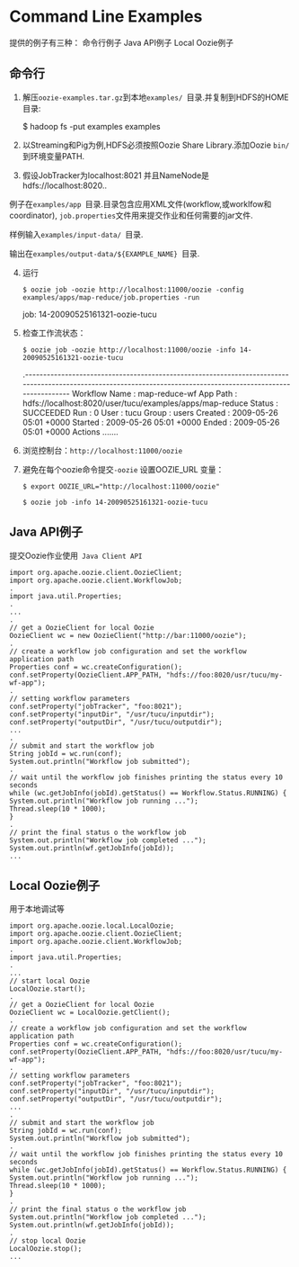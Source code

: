 # Command Line Examples #

提供的例子有三种：
  命令行例子
  Java API例子
  Local Oozie例子


## 命令行 ##

1. 解压`oozie-examples.tar.gz`到本地`examples/ `目录.并复制到HDFS的HOME目录:

    $ hadoop fs -put examples examples

2. 以Streaming和Pig为例,HDFS必须按照Oozie Share Library.添加Oozie `bin/`到环境变量PATH.
3. 假设JobTracker为localhost:8021 并且NameNode是hdfs://localhost:8020..

例子在`examples/app `目录.目录包含应用XML文件(workflow,或worklfow和coordinator), ` job.properties `文件用来提交作业和任何需要的jar文件.

样例输入`examples/input-data/ `目录.

输出在`examples/output-data/${EXAMPLE_NAME} `目录.

4. 运行
       
    `$ oozie job -oozie http://localhost:11000/oozie -config examples/apps/map-reduce/job.properties -run`

    job: 14-20090525161321-oozie-tucu

5. 检查工作流状态：

    `$ oozie job -oozie http://localhost:11000/oozie -info 14-20090525161321-oozie-tucu`

	.----------------------------------------------------------------------------------------------------------------------------------------------------------------
	Workflow Name :  map-reduce-wf
	App Path      :  hdfs://localhost:8020/user/tucu/examples/apps/map-reduce
	Status        :  SUCCEEDED
	Run           :  0
	User          :  tucu
	Group         :  users
	Created       :  2009-05-26 05:01 +0000
	Started       :  2009-05-26 05:01 +0000
	Ended         :  2009-05-26 05:01 +0000
	Actions
	.......

6. 浏览控制台：`http://localhost:11000/oozie `

7. 避免在每个oozie命令提交`-oozie` 设置OOZIE_URL 变量：
 
    `$ export OOZIE_URL="http://localhost:11000/oozie"`

    `$ oozie job -info 14-20090525161321-oozie-tucu`
    
##   Java API例子 ##

提交Oozie作业使用` Java Client API`

    import org.apache.oozie.client.OozieClient;
    import org.apache.oozie.client.WorkflowJob;
    .
    import java.util.Properties;
    .
    ...
    .
    // get a OozieClient for local Oozie
    OozieClient wc = new OozieClient("http://bar:11000/oozie");
    .
    // create a workflow job configuration and set the workflow application path
    Properties conf = wc.createConfiguration();
    conf.setProperty(OozieClient.APP_PATH, "hdfs://foo:8020/usr/tucu/my-wf-app");
    .
    // setting workflow parameters
    conf.setProperty("jobTracker", "foo:8021");
    conf.setProperty("inputDir", "/usr/tucu/inputdir");
    conf.setProperty("outputDir", "/usr/tucu/outputdir");
    ...
    .
    // submit and start the workflow job
    String jobId = wc.run(conf);
    System.out.println("Workflow job submitted");
    .
    // wait until the workflow job finishes printing the status every 10 seconds
    while (wc.getJobInfo(jobId).getStatus() == Workflow.Status.RUNNING) {
    System.out.println("Workflow job running ...");
    Thread.sleep(10 * 1000);
    }
    .
    // print the final status o the workflow job
    System.out.println("Workflow job completed ...");
    System.out.println(wf.getJobInfo(jobId));
    ...


##   Local Oozie例子 ##

用于本地调试等


    import org.apache.oozie.local.LocalOozie;
    import org.apache.oozie.client.OozieClient;
    import org.apache.oozie.client.WorkflowJob;
    .
    import java.util.Properties;
    .
    ...
    // start local Oozie
    LocalOozie.start();
    .
    // get a OozieClient for local Oozie
    OozieClient wc = LocalOozie.getClient();
    .
    // create a workflow job configuration and set the workflow application path
    Properties conf = wc.createConfiguration();
    conf.setProperty(OozieClient.APP_PATH, "hdfs://foo:8020/usr/tucu/my-wf-app");
    .
    // setting workflow parameters
    conf.setProperty("jobTracker", "foo:8021");
    conf.setProperty("inputDir", "/usr/tucu/inputdir");
    conf.setProperty("outputDir", "/usr/tucu/outputdir");
    ...
    .
    // submit and start the workflow job
    String jobId = wc.run(conf);
    System.out.println("Workflow job submitted");
    .
    // wait until the workflow job finishes printing the status every 10 seconds
    while (wc.getJobInfo(jobId).getStatus() == Workflow.Status.RUNNING) {
    System.out.println("Workflow job running ...");
    Thread.sleep(10 * 1000);
    }
    .
    // print the final status o the workflow job
    System.out.println("Workflow job completed ...");
    System.out.println(wf.getJobInfo(jobId));
    .
    // stop local Oozie
    LocalOozie.stop();
    ...